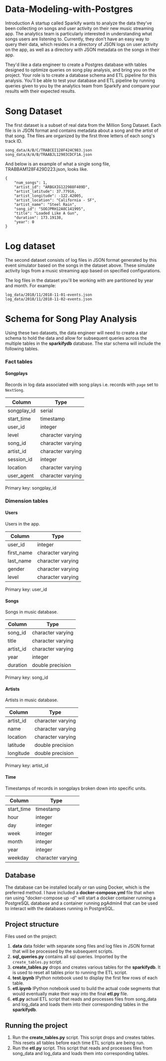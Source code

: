 # Data-Modeling-with-Postgres

Introduction
A startup called Sparkify wants to analyze the data they've been collecting on songs and user activity on their new music streaming app. The analytics team is particularly interested in understanding what songs users are listening to. Currently, they don't have an easy way to query their data, which resides in a directory of JSON logs on user activity on the app, as well as a directory with JSON metadata on the songs in their app.

They'd like a data engineer to create a Postgres database with tables designed to optimize queries on song play analysis, and bring you on the project. Your role is to create a database schema and ETL pipeline for this analysis. You'll be able to test your database and ETL pipeline by running queries given to you by the analytics team from Sparkify and compare your results with their expected results.

# Song Dataset
The first dataset is a subset of real data from the Million Song Dataset.
Each file is in JSON format and contains metadata about a song and the artist of that song.
The files are organized by the first three letters of each song's track ID.
```
song_data/A/B/C/TRABCEI128F424C983.json
song_data/A/A/B/TRAABJL12903CDCF1A.json
```

And below is an example of what a single song file, TRABBAM128F429D223.json, looks like.
```
{
    "num_songs": 1, 
    "artist_id": "ARBGXIG122988F409D",
    "artist_latitude": 37.77916,
    "artist_longitude": -122.42005,
    "artist_location": "California - SF",
    "artist_name": "Steel Rain", 
    "song_id": "SOOJPRH12A8C141995",
    "title": "Loaded Like A Gun",
    "duration": 173.19138,
    "year": 0
}
```

# Log dataset

The second dataset consists of log files in JSON format generated by this event simulator based on the songs in the dataset above. These simulate activity logs from a music streaming app based on specified configurations.

The log files in the dataset you'll be working with are partitioned by year and month. For example:

```
log_data/2018/11/2018-11-01-events.json
log_data/2018/11/2018-11-02-events.json
```

# Schema for Song Play Analysis
Using these two datasets, the data engineer will need to create a star schema to hold the data and allow for subsequent queries across the multiple tables in the **sparkifydb** database. The star schema will include the following tables.

### Fact tables

#### Songplays

Records in log data associated with song plays i.e. records with `page` set to
`NextSong`.

|   Column    |            Type             |
| ----------- | --------------------------- |
| songplay_id | serial                      |
| start_time  | timestamp                   |
| user_id     | integer                     |
| level       | character varying           |
| song_id     | character varying           |
| artist_id   | character varying           |
| session_id  | integer                     |
| location    | character varying           |
| user_agent  | character varying           |

Primary key: songplay_id

### Dimension tables

#### Users

Users in the app.

|   Column   |       Type        |
| ---------- | ----------------- |
| user_id    | integer           |
| first_name | character varying |
| last_name  | character varying |
| gender     | character varying |
| level      | character varying |

Primary key: user_id

#### Songs

Songs in music database.

|  Column   |         Type          |
| --------- | --------------------- |
| song_id   | character varying     |
| title     | character varying     |
| artist_id | character varying     |
| year      | integer               |
| duration  | double precision      |

Primary key: song_id

#### Artists

Artists in music database.

|  Column   |         Type          |
| --------- | --------------------- |
| artist_id | character varying     |
| name      | character varying     |
| location  | character varying     |
| latitude  | double precision      |
| longitude | double precision      |

Primary key: artist_id

#### Time

Timestamps of records in songplays broken down into specific units.

|   Column   |            Type             |
| ---------- | --------------------------- |
| start_time | timestamp                   |
| hour       | integer                     |
| day        | integer                     |
| week       | integer                     |
| month      | integer                     |
| year       | integer                     |
| weekday    | character varying           |

## Database

The database can be installed locally or ran using Docker, which is the
preferred method. I have included a **docker-compose.yml** file that when ran using "docker-compose up -d"
will start a docker container running a PostgreSQL database and a container running pgAdmin4 that can
be used to interact with the databases running in PostgreSQL.

## Project structure

Files used on the project:
1. **data** data folder with separate song files and log files in JSON format that will be processed by the subsequent scripts.
2. **sql_queries.py** contains all sql queries. Imported by the `create_tables.py` script.
3. **create_tables.py** drops and creates various tables for the **sparkifydb**. It is used to reset all tables prior to running the ETL script.
4. **test.ipynb** IPython notebook used to display the first few rows of each table.
5. **etl.ipynb** IPython notebook used to build the actual code segments that would eventually make their way into the final **etl.py** file.
6. **etl.py** actual ETL script that reads and processes files from song_data and log_data and loads them into their corresponding tables in the **sparkifydb**.

## Running the project

1. Run the **create_tables.py** script.  This script drops and creates tables. This resets all tables before each time ETL scripts are being run.
2. Run the **etl.py** script. This script that reads and processes files from song_data and log_data and loads them into corresponding tables.
